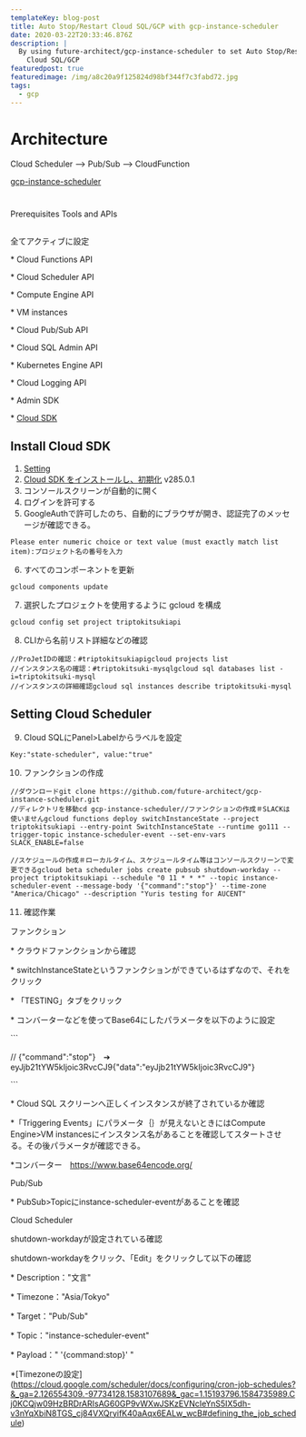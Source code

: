 ```yaml
---
templateKey: blog-post
title: Auto Stop/Restart Cloud SQL/GCP with gcp-instance-scheduler
date: 2020-03-22T20:33:46.876Z
description: |
  By using future-architect/gcp-instance-scheduler to set Auto Stop/Restart
    Cloud SQL/GCP
featuredpost: true
featuredimage: /img/a8c20a9f125824d98bf344f7c3fabd72.jpg
tags:
  - gcp
---
```

# Architecture

Cloud Scheduler --> Pub/Sub --> CloudFunction

[gcp-instance-scheduler](https://cloud.google.com/scheduler/docs/start-and-stop-compute-engine-instances-on-a-schedule)

# 

Prerequisites Tools and APIs

## 

全てアクティブに設定

\* Cloud Functions API

\* Cloud Scheduler API

\* Compute Engine API

\* VM instances

\* Cloud Pub/Sub API

\* Cloud SQL Admin API

\* Kubernetes Engine API

\* Cloud Logging API

\* Admin SDK

\* [Cloud SDK](https://cloud.google.com/sdk/docs)

## Install Cloud SDK

1. [Setting](https://cloud.google.com/scheduler/docs/setup)
2. [Cloud SDK をインストールし、初期化](https://cloud.google.com/sdk/docs)
   v285.0.1
3. コンソールスクリーンが自動的に開く
4. ログインを許可する
5. GoogleAuthで許可したのち、自動的にブラウザが開き、認証完了のメッセージが確認できる。


```
Please enter numeric choice or text value (must exactly match list
item):プロジェクト名の番号を入力
```

6. すべてのコンポーネントを更新


```
gcloud components update
```

7. 選択したプロジェクトを使用するように gcloud を構成


```
gcloud config set project triptokitsukiapi
```

8. CLIから名前リスト詳細などの確認


```
//ProJetIDの確認：#triptokitsukiapigcloud projects list
//インスタンス名の確認：#triptokitsuki-mysqlgcloud sql databases list -i=triptokitsuki-mysql
//インスタンスの詳細確認gcloud sql instances describe triptokitsuki-mysql
```

## Setting Cloud Scheduler

9. Cloud SQLにPanel>Labelからラベルを設定


```
Key:"state-scheduler", value:"true"
```

10. ファンクションの作成


```
//ダウンロードgit clone https://github.com/future-architect/gcp-instance-scheduler.git
//ディレクトリを移動cd gcp-instance-scheduler//ファンクションの作成＃SLACKは使いませんgcloud functions deploy switchInstanceState --project triptokitsukiapi --entry-point SwitchInstanceState --runtime go111 --trigger-topic instance-scheduler-event --set-env-vars SLACK_ENABLE=false
```

```
//スケジュールの作成＃ローカルタイム、スケジュールタイム等はコンソールスクリーンで変更できるgcloud beta scheduler jobs create pubsub shutdown-workday --project triptokitsukiapi --schedule "0 11 * * *" --topic instance-scheduler-event --message-body '{"command":"stop"}' --time-zone "America/Chicago" --description "Yuris testing for AUCENT"
```

11. 確認作業

ファンクション

\* クラウドファンクションから確認

\* switchInstanceStateというファンクションができているはずなので、それをクリック

\* 「TESTING」タブをクリック

\* コンバーターなどを使ってBase64にしたパラメータを以下のように設定

\`\``

// {"command":"stop"}　➔　eyJjb21tYW5kIjoic3RvcCJ9{"data":"eyJjb21tYW5kIjoic3RvcCJ9"}

\`\``

\* Cloud SQL スクリーンへ正しくインスタンスが終了されているか確認

\*「Triggering Events」にパラメータ｛｝が見えないときにはCompute Engine>VM instancesにインスタンス名があることを確認してスタートさせる。その後パラメータが確認できる。

\*コンバーター　https://www.base64encode.org/

 Pub/Sub

\* PubSub>Topicにinstance-scheduler-eventがあることを確認

  Cloud Scheduler

shutdown-workdayが設定されている確認

shutdown-workdayをクリック、「Edit」をクリックして以下の確認

\* Description："文言"

\* Timezone："Asia/Tokyo"

\* Target："Pub/Sub"

\* Topic："instance-scheduler-event"

\* Payload：" '{command:stop}' "

\*\[Timezoneの設定](https://cloud.google.com/scheduler/docs/configuring/cron-job-schedules?&_ga=2.126554309.-97734128.1583107689&_gac=1.15193796.1584735989.Cj0KCQjw09HzBRDrARIsAG60GP9vWXwJSKzEVNcIeYnS5IX5dh-v3nYqXbiN8TGS_cj84VXQryifK40aAqx6EALw_wcB#defining_the_job_schedule)
